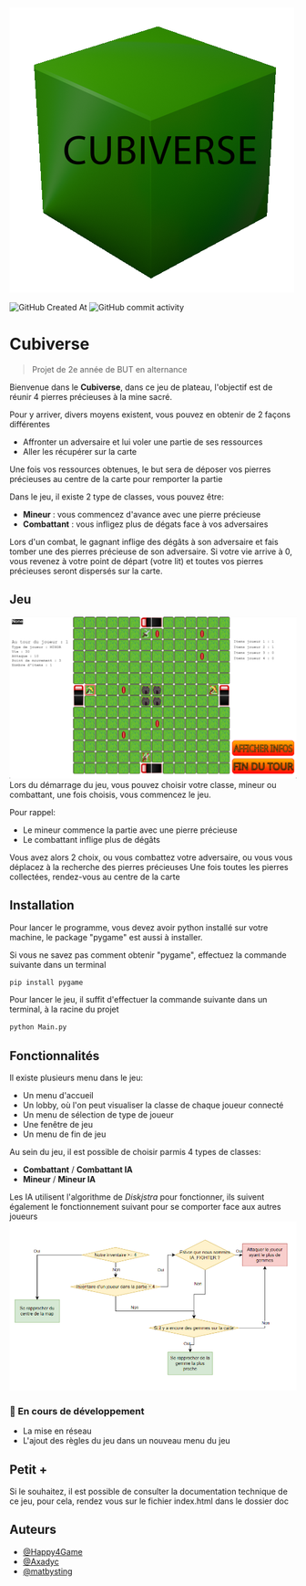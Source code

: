 ![Nom du projet](./assets/png/cubiverse.png)

![GitHub Created At](https://img.shields.io/github/created-at/Happy4Game/Cubiverse)
![GitHub commit activity](https://img.shields.io/github/commit-activity/t/Happy4Game/Cubiverse)

# Cubiverse

> Projet de 2e année de BUT en alternance

Bienvenue dans le **Cubiverse**, dans ce jeu de plateau, l'objectif est de réunir 4 pierres précieuses à la mine sacré.

Pour y arriver, divers moyens existent, vous pouvez en obtenir de 2 façons différentes

- Affronter un adversaire et lui voler une partie de ses ressources
- Aller les récupérer sur la carte

Une fois vos ressources obtenues, le but sera de déposer vos pierres précieuses au centre de la carte pour remporter la partie

Dans le jeu, il existe 2 type de classes, vous pouvez être:

- **Mineur** : vous commencez d'avance avec une pierre précieuse
- **Combattant** : vous infligez plus de dégats face à vos adversaires

Lors d'un combat, le gagnant inflige des dégâts à son adversaire et fais tomber une des pierres précieuse de son adversaire.
Si votre vie arrive à 0, vous revenez à votre point de départ (votre lit) et toutes vos pierres précieuses seront dispersés sur la carte.

## Jeu

![Image du jeu lancé](./assets/png/image_gameplay.png)
Lors du démarrage du jeu, vous pouvez choisir votre classe, mineur ou combattant, une fois choisis, vous commencez le jeu.

Pour rappel:

- Le mineur commence la partie avec une pierre précieuse
- Le combattant inflige plus de dégâts

Vous avez alors 2 choix, ou vous combattez votre adversaire, ou vous vous déplacez à la recherche des pierres précieuses
Une fois toutes les pierres collectées, rendez-vous au centre de la carte

## Installation

Pour lancer le programme, vous devez avoir python installé sur votre machine, le package "pygame" est aussi à installer.

Si vous ne savez pas comment obtenir "pygame", effectuez la commande suivante dans un terminal

```bash
pip install pygame
```

Pour lancer le jeu, il suffit d'effectuer la commande suivante dans un terminal, à la racine du projet

```bash
python Main.py
```

## Fonctionnalités

Il existe plusieurs menu dans le jeu:

- Un menu d'accueil
- Un lobby, où l'on peut visualiser la classe de chaque joueur connecté
- Un menu de sélection de type de joueur
- Une fenêtre de jeu
- Un menu de fin de jeu

Au sein du jeu, il est possible de choisir parmis 4 types de classes:

- **Combattant** / **Combattant IA**
- **Mineur** / **Mineur IA**

Les IA utilisent l'algorithme de _Diskjstra_ pour fonctionner, ils suivent également le fonctionnement suivant pour se comporter face aux autres joueurs
![Diagramme de fonctionnement de l'IA](./assets/png/diagramme.png)

### 🔧 En cours de développement

- La mise en réseau
- L'ajout des règles du jeu dans un nouveau menu du jeu

## Petit +

Si le souhaitez, il est possible de consulter la documentation technique de ce jeu, pour cela, rendez vous sur le fichier index.html dans le dossier doc

## Auteurs

- [@Happy4Game](https://github.com/Happy4Game/)
- [@Axadyc](https://github.com/Axadyc)
- [@matbysting](https://github.com/matbysting)
